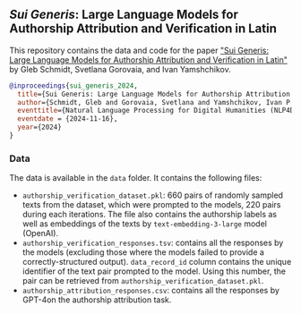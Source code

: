## _Sui Generis_: Large Language Models for Authorship Attribution and Verification in Latin

This repository contains the data and code for the paper ["Sui Generis: Large Language Models for Authorship Attribution and Verification in Latin"]() by Gleb Schmidt, Svetlana Gorovaia, and Ivan Yamshchikov. 
```bibtex
@inproceedings{sui_generis_2024,
  title={Sui Generis: Large Language Models for Authorship Attribution and Verification in Latin},
  author={Schmidt, Gleb and Gorovaia, Svetlana and Yamshchikov, Ivan P.},
  eventtitle={Natural Language Processing for Digital Humanities (NLP4DH), Miami, FL, 16 November 2024},
  eventdate = {2024-11-16},
  year={2024}
}
```
### Data
The data is available in the `data` folder. It contains the following files:
- `authorship_verification_dataset.pkl`: 660 pairs of randomly sampled texts from the dataset, which were prompted to the models, 220 pairs during each iterations. The file also contains the authorship labels as well as embeddings of the texts by `text-embedding-3-large` model (OpenAI).
- `authorship_verification_responses.tsv`: contains all the responses by the models (excluding those where the models failed to provide a correctly-structured output). `data_record_id` column contains the unique identifier of the text pair prompted to the model. Using this number, the pair can be retrieved from `authorship_verification_dataset.pkl`.
- `authorship_attribution_responses.csv`: contains all the responses by GPT-4on the authorship attribution task.